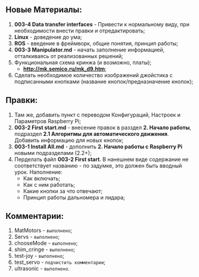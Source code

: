 ## Новые Материалы:
1. **003-4 Data transfer interfaces** - Привести к нормальному виду, при необходимости внести правки и отредактировать;
2. **Linux** - доведение до ума;
3. **ROS** - введение в фреймворк, общие понятия, принцип работы;
4. **003-3 Manipulator.md** - начать заполнение информацией, отталкиваясь от реализованных решений;
5. Функциональная схема кринжа (и возможно, платы);
    - __http://mk.semico.ru/mk_d9.htm__;
6. Сделать необходимое количество изображений джойстика с подписанными кнопками (название кнопок/предназначение кнопок);

## Правки:
1. Там же, добавить пункт с переводом Конфигураций, Настроек и Параметров Raspberry Pi;
2. **003-2 First start.md** - внесение правок в разздел **2. Начало работы**, подраздел **2.1 Алгоритмы для автоматического движения**. Добавить информацию для новых кнопок;
3. **003-1 Install All.md** - дополнить **2. Начало работы с Raspberry Pi** новыми подразделами (2.2+);
4. Перделать файл **003-2 First start**. В нанешнем виде содержание не соответствует названию - по задумке, это должен быть вводный урок. Наполнение:
    - Как включать;
    - Как с ним работать;
    - Какие кнопки за что отвечают;
    - Принцип работы дальномера и лидара;

## Комментарии:
1. MatMotors - ```выполнено```;
2. Servs - ```выполнено```;
3. chooseMode - ```выполнено```;
4. shim_cringe - ```выполнено```;
5. test-joy - ```выполнено```;
6. test_servo - ```подчистить комментарии```;
7. ultrasonic - ```выполнено```.
